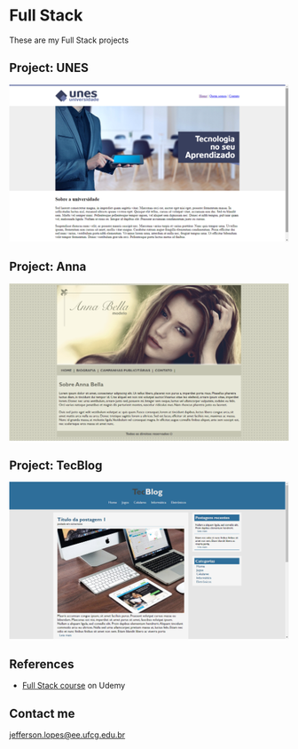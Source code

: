 # Full Stack
 These are my Full Stack projects
 
## Project: UNES
![](projeto1-Unes/UNES.png)

## Project: Anna
![](projeto2-Anna/Anna.png)

## Project: TecBlog
![](projeto3-TecBlog/TecBlog.png)

## References
 * [Full Stack course](https://www.udemy.com/share/101WqGBkIdd11aRHw=/) on Udemy

## Contact me
 jefferson.lopes@ee.ufcg.edu.br
